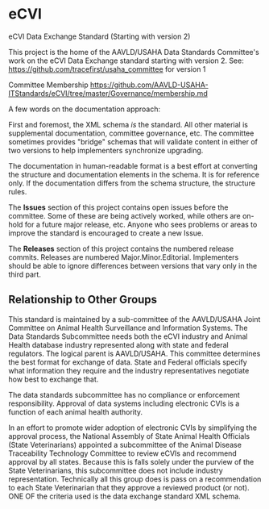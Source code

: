 # eCVI
eCVI Data Exchange Standard (Starting with version 2)

This project is the home of the AAVLD/USAHA Data Standards Committee's work on the eCVI Data Exchange standard starting with version 2.  See: https://github.com/tracefirst/usaha_committee for version 1

Committee Membership https://github.com/AAVLD-USAHA-ITStandards/eCVI/tree/master/Governance/membership.md

A few words on the documentation approach: 
 
First and foremost, the XML schema *is* the standard.  All other material is supplemental documentation, committee governance, etc.  The committee sometimes provides "bridge" schemas that will validate content in either of two versions to help implementers synchronize upgrading.

The documentation in human-readable format is a best effort at converting the structure and documentation elements in the schema.  It is for reference only.  If the documentation differs from the schema structure, the structure rules.  

The **Issues** section of this project contains open issues before the committee.  Some of these are being actively worked, while others are on-hold for a future major release, etc.  Anyone who sees problems or areas to improve the standard is encouraged to create a new Issue.  

The **Releases** section of this project contains the numbered release commits.  Releases are numbered Major.Minor.Editorial.  Implementers should be able to ignore differences between versions that vary only in the third part.

## Relationship to Other Groups

This standard is maintained by a sub-committee of the AAVLD/USAHA Joint Committee on Animal Health Surveillance and Information Systems.  The Data Standards Subcommittee needs both the eCVI industry and Animal Health database industry represented along with state and federal regulators.  The logical parent is AAVLD/USAHA.  This committee determines the best format for exchange of data.  State and Federal officials specify what information they require and the industry representatives negotiate how best to exchange that.

The data standards subcommittee has no compliance or enforcement responsibility.  Approval of data systems including electronic CVIs is a function of each animal health authority.  

In an effort to promote wider adoption of electronic CVIs by simplifying the approval process, the National Assembly of State Animal Health Officials (State Veterinarians) appointed a subcommittee of the Animal Disease Traceability Technology Committee to review eCVIs and recommend approval by all states.  Because this is falls solely under the purview of the State Veterinarians, this subcommittee does not include industry representation.   Technically all this group does is pass on a recommendation to each State Veterinarian that they approve a reviewed product (or not).  ONE OF the criteria used is the data exchange standard XML schema.
